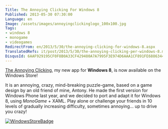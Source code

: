 ```yaml
---
Title: The Annoying Clicking For Windows 8
Published: 2013-05-30 07:30:00
Language: en
Image: /assets/images/annoyingclickinglogo_100x100.jpg
Tags:
- windows 8
- monogame
- videogames
RedirectFrom: en/2013/5/30/the-annoying-clicking-for-windows-8.aspx
TranslatedRefs: it/post/2013/5/30/the-annoying-clicking-per-windows-8.md
DisqusId: 6AAF929195CF0F8B0A33CF429480A7A7995F3E974D6AAA1CF891FE6886344CCF
---
```

<a href="http://annoyingclicking.nagylabs.com" target="_blank">The Annoying Clicking</a>, m<span>y new app for **Windows 8**,</span> is now available on the Windows Store!

It is an annoying, crazy, mind-breaking puzzle-game, based on a game design by an old friend of mine, Antony. He made the first version for Windows Phone last year, and we decided to port and adapt it for Windows 8, using *MonoGame* + XAML. Play alone or challenge your friends in 10 levels of gradually increasing difficulty, sometimes annoying... up to drive you crazy!

<a href="http://apps.microsoft.com/windows/app/the-annoying-clicking/4c46c02d-9211-4d51-bef7-3f4d893d622b" target="_blank">![WindowsStoreBadge](/assets/images/winstore_badge_200x64.jpg)</a>
